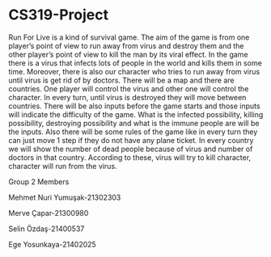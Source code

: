 # CS319-Project
Run For Live is a kind of survival game. The aim of the game is from one player’s point of view to run away from virus and destroy them and the other player’s point of view to kill the man by its viral effect. In the game there is a virus that infects lots of people in the world and kills them in some time. Moreover, there is also our character who tries to run away from virus until virus is get rid of by doctors. There will be a map and there are countries. One player will control the virus and other one will control the character. In every turn, until virus is destroyed they will move between countries. There will be also inputs before the game starts and those inputs will indicate the difficulty of the game. What is the infected possibility, killing possibility, destroying possibility and what is the immune people are will be the inputs. Also there will be some rules of the game like in every turn they can just move 1 step if they do not have any plane ticket. In every country we will show the number of dead people because of virus and number of doctors in that country. According to these, virus will try to kill character, character will run from the virus. 

Group 2 Members

Mehmet Nuri Yumuşak-21302303

Merve Çapar-21300980

Selin Özdaş-21400537 

Ege Yosunkaya-21402025
